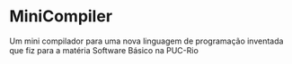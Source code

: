 # MiniCompiler
Um mini compilador para uma nova linguagem de programação inventada que fiz para a matéria Software Básico na PUC-Rio
